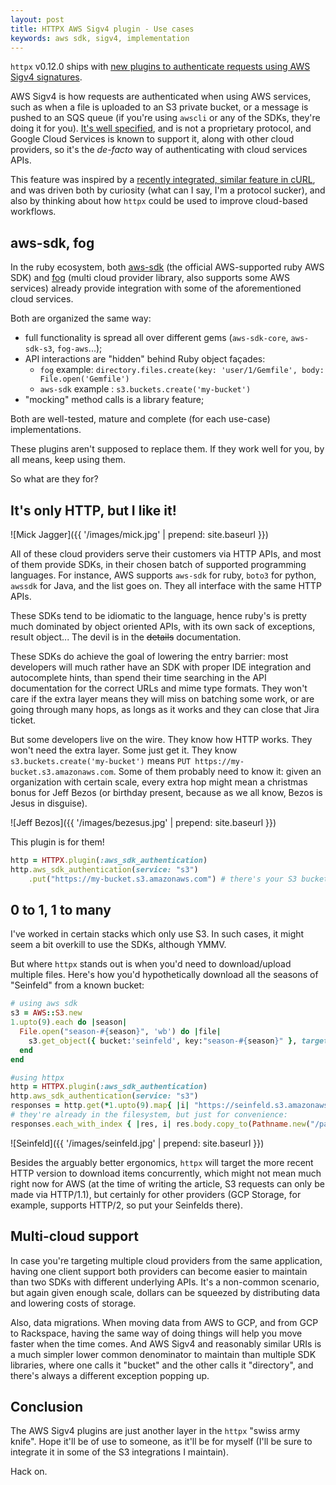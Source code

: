```yaml
---
layout: post
title: HTTPX AWS Sigv4 plugin - Use cases
keywords: aws sdk, sigv4, implementation
---
```



`httpx` v0.12.0 ships with [new plugins to authenticate requests using AWS Sigv4 signatures](https://gitlab.com/honeyryderchuck/httpx/-/wikis/AWS-Sigv4).

AWS Sigv4 is how requests are authenticated when using AWS services, such as when a file is uploaded to an S3 private bucket, or a message is pushed to an SQS queue (if you're using `awscli` or any of the SDKs, they're doing it for you). [It's well specified](https://docs.aws.amazon.com/general/latest/gr/signature-version-4.html), and is not a proprietary protocol, and Google Cloud Services is known to support it, along with other cloud providers, so it's the *de-facto* way of authenticating with cloud services APIs.

This feature was inspired by a [recently integrated, similar feature in cURL](https://www.mankier.com/3/CURLOPT_AWS_SIGV4), and was driven both by curiosity (what can I say, I'm a protocol sucker), and also by thinking about how `httpx` could be used to improve cloud-based workflows.

## aws-sdk, fog

In the ruby ecosystem, both [aws-sdk](https://github.com/aws/aws-sdk-ruby) (the official AWS-supported ruby AWS SDK) and [fog](https://github.com/fog/fog) (multi cloud provider library, also supports some AWS services) already provide integration with some of the aforementioned cloud services.

Both are organized the same way:

* full functionality is spread all over different gems (`aws-sdk-core`, `aws-sdk-s3`, `fog-aws`...);
* API interactions are "hidden" behind Ruby object façades:
  * `fog` example: `directory.files.create(key: 'user/1/Gemfile', body: File.open('Gemfile')`
  * `aws-sdk` example : `s3.buckets.create('my-bucket')`
* "mocking" method calls is a library feature;

Both are well-tested, mature and complete (for each use-case) implementations.

These plugins aren't supposed to replace them. If they work well for you, by all means, keep using them.

So what are they for?


## It's only HTTP, but I like it!

![Mick Jagger]({{ '/images/mick.jpg' | prepend: site.baseurl }})

All of these cloud providers serve their customers via HTTP APIs, and most of them provide SDKs, in their chosen batch of supported programming languages. For instance, AWS supports `aws-sdk` for ruby, `boto3` for python, `awssdk` for Java, and the list goes on. They all interface with the same HTTP APIs.

These SDKs tend to be idiomatic to the language, hence ruby's is pretty much dominated by object oriented APIs, with its own sack of exceptions, result object... The devil is in the ~~details~~ documentation.

These SDKs do achieve the goal of lowering the entry barrier: most developers will much rather have an SDK with proper IDE integration and autocomplete hints, than spend their time searching in the API documentation for the correct URLs and mime type formats. They won't care if the extra layer means they will miss on batching some work, or are going through many hops, as longs as it works and they can close that Jira ticket.

But some developers live on the wire. They know how HTTP works. They won't need the extra layer. Some just get it. They know `s3.buckets.create('my-bucket')` means `PUT https://my-bucket.s3.amazonaws.com`. Some of them probably need to know it: given an organization with certain scale, every extra hop might mean a christmas bonus for Jeff Bezos (or birthday present, because as we all know, Bezos is Jesus in disguise).

![Jeff Bezos]({{ '/images/bezesus.jpg' | prepend: site.baseurl }})

This plugin is for them!

```ruby
http = HTTPX.plugin(:aws_sdk_authentication)
http.aws_sdk_authentication(service: "s3")
    .put("https://my-bucket.s3.amazonaws.com") # there's your S3 bucket
```

## 0 to 1, 1 to many

I've worked in certain stacks which only use S3. In such cases, it might seem a bit overkill to use the SDKs, although YMMV.

But where `httpx` stands out is when you'd need to download/upload multiple files. Here's how you'd hypothetically download all the seasons of "Seinfeld" from a known bucket:

```ruby
# using aws sdk
s3 = AWS::S3.new
1.upto(9).each do |season|
  File.open("season-#{season}", 'wb') do |file|
    s3.get_object({ bucket:'seinfeld', key:"season-#{season}" }, target: file)
  end
end

#using httpx
http = HTTPX.plugin(:aws_sdk_authentication)
http.aws_sdk_authentication(service: "s3")
responses = http.get(*1.upto(9).map{ |i| "https://seinfeld.s3.amazonaws.com/season-#{i}" })
# they're already in the filesystem, but just for convenience:
responses.each_with_index { |res, i| res.body.copy_to(Pathname.new("/path/to/seinfeld/season-#{i+1}")) }
```

![Seinfeld]({{ '/images/seinfeld.jpg' | prepend: site.baseurl }})

Besides the arguably better ergonomics, `httpx` will target the more recent HTTP version to download items concurrently, which might not mean much right now for AWS (at the time of writing the article, S3 requests can only be made via HTTP/1.1), but certainly for other providers (GCP Storage, for example, supports HTTP/2, so put your Seinfelds there).


## Multi-cloud support

In case you're targeting multiple cloud providers from the same application, having one client support both providers can become easier to maintain than two SDKs with different underlying APIs. It's a non-common scenario, but again given enough scale, dollars can be squeezed by distributing data and lowering costs of storage.

Also, data migrations. When moving data from AWS to GCP, and from GCP to Rackspace, having the same way of doing things will help you move faster when the time comes. And AWS Sigv4 and reasonably similar URIs is a much simpler lower common denominator to maintain than multiple SDK libraries, where one calls it "bucket" and the other calls it "directory", and there's always a different exception popping up.

## Conclusion

The AWS Sigv4 plugins are just another layer in the `httpx` "swiss army knife". Hope it'll be of use to someone, as it'll be for myself (I'll be sure to integrate it in some of the S3 integrations I maintain).

Hack on.
